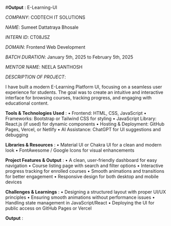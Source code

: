 #**Output** :  E-Learning-UI

*COMPANY*: CODTECH IT SOLUTIONS

*NAME*: Sumeet Dattatraya Bhosale

*INTERN ID*: CT08JSZ

*DOMAIN*: Frontend Web Development

*BATCH DURATION*: January 5th, 2025 to February 5th, 2025

*MENTOR NAME*: NEELA SANTHOSH

*DESCRIPTION OF PROJECT*:

  I have built a modern E-Learning Platform UI, focusing on a seamless user experience for students. The goal was to create an intuitive and interactive interface for browsing courses, tracking progress, and 
 engaging with educational content.

**Tools & Technologies Used** :
  •	Frontend: HTML, CSS, JavaScript
  •	Frameworks: Bootstrap or Tailwind CSS for styling
  •	JavaScript Library: React.js (if used) for dynamic components
  •	Hosting & Deployment: GitHub Pages, Vercel, or Netlify
  •	AI Assistance: ChatGPT for UI suggestions and debugging

**Libraries & Resources** :
  •	Material UI or Chakra UI for a clean and modern look
  •	FontAwesome / Google Icons for visual enhancements

**Project Features & Output** :
  •	A clean, user-friendly dashboard for easy navigation
  •	Course listing page with search and filter options
  •	Interactive progress tracking for enrolled courses
  •	Smooth animations and transitions for better engagement
  •	Responsive design for both desktop and mobile devices

**Challenges & Learnings** :
  •	Designing a structured layout with proper UI/UX principles
  •	Ensuring smooth animations without performance issues
  •	Handling state management in JavaScript/React
  •	Deploying the UI for public access on GitHub Pages or Vercel

**Output** :  
